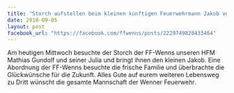 ```yaml
---
title: "Storch aufstellen beim kleinen künftigen Feuerwehrmann Jakob von HFM Mathias Gundolf und seiner Julia"
date: 2018-09-05
layout: post
facebook_url: "https://facebook.com/ffwenns/posts/2229749820433464"
---
```


Am heutigen Mittwoch besuchte der Storch der FF-Wenns unseren HFM Mathias Gundolf und seiner Julia und bringt ihnen den kleinen Jakob. Eine Abordnung der FF-Wenns besuchte die frische Familie und überbrachte die Glückwünsche für die Zukunft.
Alles Gute auf eurem weiteren Lebensweg zu Dritt wünscht die gesamte Mannschaft der Wenner Feuerwehr.